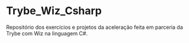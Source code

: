 # Trybe_Wiz_Csharp
Repositório dos exercícios e projetos da aceleração feita em parceria da Trybe com Wiz na linguagem C#.

